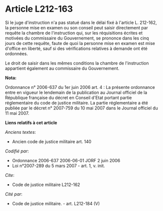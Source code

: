 # Article L212-163

Si le juge d'instruction n'a pas statué dans le délai fixé à l'article L. 212-162, la personne mise en examen ou son conseil
peut saisir directement par requête la chambre de l'instruction qui, sur les réquisitions écrites et motivées du commissaire
du Gouvernement, se prononce dans les cinq jours de cette requête, faute de quoi la personne mise en examen est mise d'office
en liberté, sauf si des vérifications relatives à demande ont été ordonnées.

Le droit de saisir dans les mêmes conditions la chambre de l'instruction appartient également au commissaire du Gouvernement.

**Nota:**

Ordonnance n° 2006-637 du 1er juin 2006 art. 4 : La présente ordonnance entre en vigueur le lendemain de la publication au
Journal officiel de la République française du décret en Conseil d'Etat portant partie réglementaire du code de justice
militaire. La partie réglementaire a été publiée par le décret n° 2007-759 du 10 mai 2007 dans le Journal officiel du 11 mai
2007.

**Liens relatifs à cet article**

_Anciens textes_:

  - Ancien code de justice militaire art. 140

_Codifié par_:

  - Ordonnance 2006-637 2006-06-01 JORF 2 juin 2006
  - Loi n°2007-289 du 5 mars 2007 - art. 1, v. init.

_Cite_:

  - Code de justice militaire L212-162

_Cité par_:

  - Code de justice militaire. - art. L212-184 (V)
